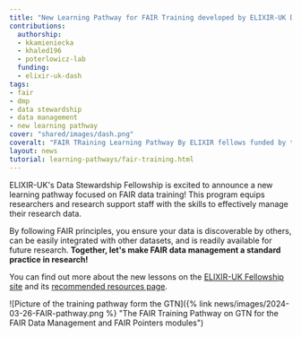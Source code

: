 ```yaml
---
title: "New Learning Pathway for FAIR Training developed by ELIXIR-UK Data Stewardship Fellows and Experts"
contributions:
  authorship:
  - kkamieniecka
  - khaled196
  - poterlowicz-lab
  funding:
  - elixir-uk-dash
tags:
- fair
- dmp
- data stewardship
- data management
- new learning pathway
cover: "shared/images/dash.png" 
coveralt: "FAIR TRaining Learning Pathway By ELIXIR fellows funded by the ELIXIR UK DASH project"
layout: news
tutorial: learning-pathways/fair-training.html
---
```


ELIXIR-UK's Data Stewardship Fellowship is excited to announce a new learning pathway focused on FAIR data training! This program equips researchers and research support staff with the skills to effectively manage their research data.

By following FAIR principles, you ensure your data is discoverable by others, can be easily integrated with other datasets, and is readily available for future research. **Together, let's make FAIR data management a standard practice in research!**

You can find out more about the new lessons on the [ELIXIR-UK Fellowship site](http://fellowship.elixiruknode.org/) and its [recommended resources page](https://fellowship.elixiruknode.org/training_materials/).

![Picture of the training pathway form the GTN]({% link news/images/2024-03-26-FAIR-pathway.png %} "The FAIR Training Pathway on GTN for the FAIR Data Management and FAIR Pointers modules")
